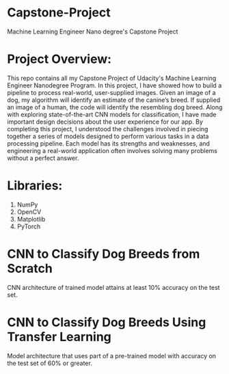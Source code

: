 # Capstone-Project
Machine Learning Engineer Nano degree's Capstone Project

# Project Overview:
This repo contains all my Capstone Project of Udacity's Machine Learning Engineer Nanodegree Program. In this project, I have showed how to build a pipeline to process real-world, user-supplied images. Given an image of a dog, my algorithm will identify an estimate of the canine’s breed. If supplied an image of a human, the code will identify the resembling dog breed. Along with exploring state-of-the-art CNN models for classification, I have made important design decisions about the user experience for our app. By completing this project, I understood the challenges involved in piecing together a series of models designed to perform various tasks in a data processing pipeline. Each model has its strengths and weaknesses, and engineering a real-world application often involves solving many problems without a perfect answer.

# Libraries:
1. NumPy
2. OpenCV
3. Matplotlib
4. PyTorch

# CNN to Classify Dog Breeds from Scratch
CNN architecture of trained model attains at least 10% accuracy on the test set.

# CNN to Classify Dog Breeds Using Transfer Learning
Model architecture that uses part of a pre-trained model with accuracy on the test set of 60% or greater.
